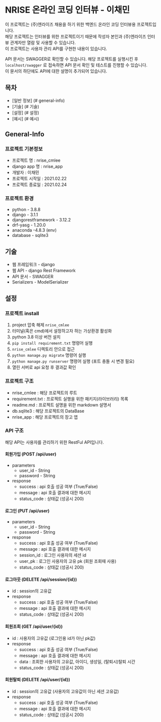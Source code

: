 # NRISE 온라인 코딩 인터뷰 - 이채민

이 프로젝트는 (주)엔라이즈 채용을 하기 위한  백엔드 온라인 코딩 인터뷰용 프로젝트입니다.  
해당 프로젝트는 인터뷰를 위한 프로젝트이기 때문에 작성자 본인과 (주)엔라이즈 인터뷰 관계자만 열람 및 사용할 수 있습니다.  
이 프로젝트는 사용자 관리 API를 구현한 내용이 있습니다.

API 문서는 SWAGGER로 확인할 수 있습니다.
해당 프로젝트를 실행시킨 후 `localhost/swagger` 로 접속하면 API 문서 확인 및 테스트를 진행할 수 있습니다.  
이 뮨서의 하단에도 API에 대한 설명이 추가되어 있습니다.

## 목차 
* [일반 정보] (# general-info) 
* [기술] (# 기술) 
* [설정] (# 설정)
* [예시] (# 예시)

## General-Info
### 프로젝트 기본정보
* 프로젝트 명 : nrise_cmlee
* django app 명 : nrise_app
* 개발자 : 이채민
* 프로젝트 시작일 : 2021.02.22
* 프로젝트 종료일 : 2021.02.24

### 프로젝트 환경
* python - 3.8.8
* django - 3.1.1
* djangorestframework - 3.12.2
* drf-yasg - 1.20.0
* anaconda -4.8.3 (env)
* database - sqlite3

## 기술
* 웹 프레임워크 - django
* 웹 API - django Rest Framework
* API 문서 - SWAGGER
* Serializers - ModelSerializer

## 설정
### 프로젝트 install
1. project 압축 해제  `nrise_cmlee`
2. 터미널(혹은 cmd)에서 설정하고자 하는 가상환경 활성화
3. python 3.8 이상 버전 설치
4. `pip install requirement.txt` 명령어 실행
5. `nrise_cmlee` 디렉토리 안으로 접근
6. `python manage.py migrate` 명령어 실행
7. `python manage.py runserver` 명령어 실행 (포트 충돌 시 변경 필요)
8. 열린 서버로 api 요청 후 결과값 확인

### 프로젝트 구조
* nrise_cmlee : 해당 프로젝트의 루트
* requirement.txt : 프로젝트 실행을 위한 패키지(라이브러리) 목록
* readme.md : 프로젝트 설명을 위한 markdown 설명서
* db.sqlite3 : 해당 프로젝트의 DataBase
* nrise_app : 해당 프로젝트의 장고 앱

### API 구조
해당 API는 사용자를 관리하기 위한 RestFul API입니다.
#### 회원가입 (POST /api/user)
* parameters
  * user_id - String
  * password - String
 * response
   * success : api 호출 성공 여부 (True/False)
   * message : api 호출 결과에 대한 메시지
   * status_code : 상태값 (성공시 200)

#### 로그인 (PUT /api/user)
* parameters
  * user_id - String
  * password - String
 * response
   * success : api 호출 성공 여부 (True/False)
   * message : api 호출 결과에 대한 메시지
   * session_id : 로그인 사용자의 세션 id
   * user_pk : 로그인 사용자의 고유 pk (회원 조회때 사용)
   * status_code : 상태값 (성공시 200)


#### 로그아웃 (DELETE /api/session/{id})
* id :  session의 고유값
 * response
   * success : api 호출 성공 여부 (True/False)
   * message : api 호출 결과에 대한 메시지
   * status_code : 상태값 (성공시 200)

#### 회원조회 (GET /api/user/{id})
* id :  사용자의 고유값 (로그인용 id가 아닌 pk값)
 * response
   * success : api 호출 성공 여부 (True/False)
   * message : api 호출 결과에 대한 메시지
   * data : 조회한 사용자의 고유값, 아이디, 생성일, (탈퇴시)탈퇴 시간
   * status_code : 상태값 (성공시 200)


#### 회원탈퇴 (DELETE /api/user/{id})
* id :  session의 고유값 (사용자의 고유값이 아닌 세션 고유값)
 * response
   * success : api 호출 성공 여부 (True/False)
   * message : api 호출 결과에 대한 메시지
   * status_code : 상태값 (성공시 200)

